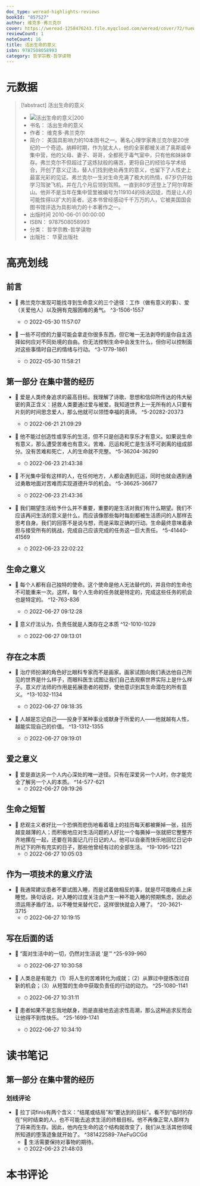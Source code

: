 ```yaml
---
doc_type: weread-highlights-reviews
bookId: "857527"
author: 维克多·弗兰克尔
cover: https://weread-1258476243.file.myqcloud.com/weread/cover/72/YueWen_857527/t7_YueWen_857527.jpg
reviewCount: 1
noteCount: 16
title: 活出生命的意义
isbn: 9787508058993
category: 哲学宗教-哲学读物
---
```

# 元数据
> [!abstract] 活出生命的意义
> - ![ 活出生命的意义|200](https://weread-1258476243.file.myqcloud.com/weread/cover/72/YueWen_857527/t7_YueWen_857527.jpg)
> - 书名： 活出生命的意义
> - 作者： 维克多·弗兰克尔
> - 简介： 美国具影响力的10本图书之一。著名心理学家弗兰克尔是20世纪的一个奇迹。纳粹时期，作为犹太人，他的全家都被关进了奥斯威辛集中营，他的父母、妻子、哥哥，全都死于毒气室中，只有他和妹妹幸存。弗兰克尔不但超过了这炼狱般的痛苦，更将自己的经验与学术结合，开创了意义辽法，替人们找到绝处再生的意义，也留下了人性史上最富光彩的见证。弗兰克尔一生对生命充满了极大的热情，67岁仍开始学习驾驶飞机，并在几个月后领到驾照。一直到80岁还登上了阿尔卑斯山。他并不是当年在集中营里被编号为119104的待决囚徒，而是让人的可能性得以扩大的圣者。这本书曾经感动千千万万的人，它被美国国会图书馆评选为具影响力的十本著作之一。
> - 出版时间 2010-06-01 00:00:00
> - ISBN： 9787508058993
> - 分类： 哲学宗教-哲学读物
> - 出版社： 华夏出版社

# 高亮划线

## 前言


- 📌 弗兰克尔发现可能找寻到生命意义的三个途径：工作（做有意义的事）、爱（关爱他人）以及拥有克服困难的勇气。 ^3-1506-1557
    - ⏱ 2022-05-30 11:57:07 

- 📌 一些不可控的力量可能会拿走你很多东西，但它唯一无法剥夺的是你自主选择如何应对不同处境的自由。你无法控制生命中会发生什么，但你可以控制面对这些事情时自己的情绪与行动。 ^3-1779-1861
    - ⏱ 2022-05-30 11:58:21 
## 第一部分 在集中营的经历


- 📌 爱是人类终身追求的最高目标。我理解了诗歌、思想和信仰所传达的伟大秘密的真正含义：拯救人类要通过爱与被爱。我知道世界上一无所有的人只要有片刻的时间思念爱人，那么他就可以领悟幸福的真谛。 ^5-20282-20373
    - ⏱ 2022-06-21 21:09:29 

- 📌 他不能过创造性或享乐的生活，但不只是创造和享乐才有意义。如果说生命有意义，那么遭受苦难也有意义。苦难、厄运和死亡是生活不可剥离的组成部分。没有苦难和死亡，人的生命就不完整。 ^5-36204-36290
    - ⏱ 2022-06-23 21:43:38 

- 📌 不光集中营有这样的人，在任何地方，人都会遇到厄运，同时也就会遇到通过勇敢地面对苦难而实现道德升华的机会。 ^5-36625-36677
    - ⏱ 2022-06-23 21:43:36 

- 📌 我们期望生活给予什么并不重要，重要的是生活对我们有什么期望。我们不应该再问生活的意义是什么，而应该像那些每时每刻都被生活质问的人那样去思考自身。我们的回答不是说与想，而是采取正确的行动。生命最终意味着承担与接受所有的挑战，完成自己应该完成的任务这一巨大责任。 ^5-41440-41569
    - ⏱ 2022-06-23 22:02:22 
## 生命之意义


- 📌 每个人都有自己独特的使命。这个使命是他人无法替代的，并且你的生命也不可能重来一次。这样，每个人生命的任务就是特定的，完成这些任务的机会也是特定的。 ^12-763-836
    - ⏱ 2022-06-27 09:12:28 

- 📌 意义疗法认为，负责任就是人类存在之本质 ^12-1010-1029
    - ⏱ 2022-06-27 09:13:01 
## 存在之本质


- 📌 治疗师扮演的角色好比眼科专家而不是画家。画家试图向我们表达他自己所见的世界是什么样子，而眼科医生试图让我们自己去观察世界实际上是什么样子。意义疗法师的作用是拓展患者的视野，使他意识到其生命潜在的所有意义。 ^13-1032-1134
    - ⏱ 2022-06-27 09:18:35 

- 📌 人越是忘记自己——投身于某种事业或献身于所爱的人——他就越有人性，越能实现自己的价值。 ^13-1312-1355
    - ⏱ 2022-06-27 09:19:01 
## 爱之意义


- 📌 爱是直达另一个人内心深处的唯一途径。只有在深爱另一个人时，你才能完全了解另一个人的本质。 ^14-577-621
    - ⏱ 2022-06-27 09:19:26 
## 生命之短暂


- 📌 悲观主义者好比一个恐惧而悲伤地看着墙上的挂历每天都被撕掉一张，挂历越变越薄的人；而积极地应对生活问题的人好比一个每撕掉一张就把它整整齐齐地摞在一起，还要在背面记几行日记的人。他可以自豪而快乐地回忆日记中所记下的所有充实的日子，那些他曾经有过的全部生活。 ^19-1095-1221
    - ⏱ 2022-06-27 10:05:03 
## 作为一项技术的意义疗法


- 📌 我通常建议患者不要试图入睡，而是试着做相反的事，就是尽可能晚点上床睡觉。换句话说，对入睡的过度关注会产生一种不能入睡的预期焦虑，因此必须运用矛盾疗法，以不睡觉来替代它，这样很快就会入睡了。 ^20-3621-3715
    - ⏱ 2022-06-27 10:19:15 
## 写在后面的话


- 📌 “面对生活中的一切，仍然对生活说 ‘是’” ^25-939-960
    - ⏱ 2022-06-27 10:30:58 

- 📌 人类总是有能力（1）将人生的苦难转化为成就；（2）从罪过中提炼改过自新的机会；（3）从短暂的生命中获取负责任的行动的动力。 ^25-1080-1141
    - ⏱ 2022-06-27 10:31:11 

- 📌 患者如果不是忘我地献身，而是直接地去追求性高潮，那么这种追求反而会让他得不到性快乐。 ^25-1699-1741
    - ⏱ 2022-06-27 10:34:10 
# 读书笔记

## 第一部分 在集中营的经历

### 划线评论
- 📌 拉丁词finis有两个含义：“结尾或结局”和“要达到的目标”。看不到“临时的存在”何时结束的人，也不可能去追求生活的终极目标。他不再像正常人那样为了将来而生存。因此，他内在生命的这个结构就改变了，我们从生活其他领域所知道的堕落迹象就开始了。  ^381422589-7AeFuGCGd
    - 💭 生活需要保持对事物的期待。
    - ⏱ 2022-06-23 21:48:03
   
# 本书评论

